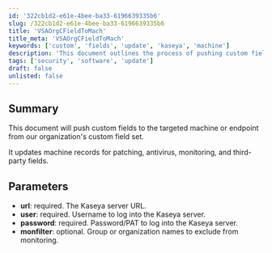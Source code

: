 ```yaml
---
id: '322cb1d2-e61e-4bee-ba33-6196639335b6'
slug: /322cb1d2-e61e-4bee-ba33-6196639335b6
title: 'VSAOrgCFieldToMach'
title_meta: 'VSAOrgCFieldToMach'
keywords: ['custom', 'fields', 'update', 'kaseya', 'machine']
description: 'This document outlines the process of pushing custom fields to targeted machines or endpoints from the organization’s custom field set within Kaseya VSA. It includes details on updating machine records for patching, antivirus, monitoring, and third-party fields, along with the required parameters for executing the update.'
tags: ['security', 'software', 'update']
draft: false
unlisted: false
---
```


## Summary

This document will push custom fields to the targeted machine or endpoint from our organization's custom field set.

It updates machine records for patching, antivirus, monitoring, and third-party fields.

## Parameters

- **url**: required. The Kaseya server URL.  
- **user**: required. Username to log into the Kaseya server.  
- **password**: required. Password/PAT to log into the Kaseya server.  
- **monfilter**: optional. Group or organization names to exclude from monitoring.  

